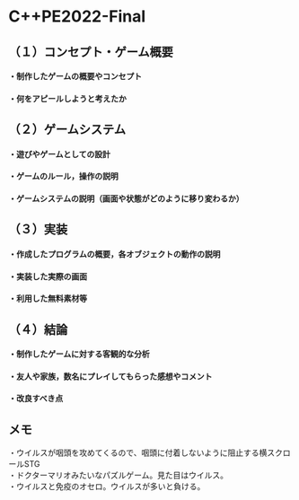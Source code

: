 # C++PE2022-Final

## （１）コンセプト・ゲーム概要

#### ・制作したゲームの概要やコンセプト
#### ・何をアピールしようと考えたか

## （２）ゲームシステム
#### ・遊びやゲームとしての設計
#### ・ゲームのルール，操作の説明
#### ・ゲームシステムの説明（画面や状態がどのように移り変わるか）
## （３）実装
#### ・作成したプログラムの概要，各オブジェクトの動作の説明
#### ・実装した実際の画面
#### ・利用した無料素材等
## （４）結論
#### ・制作したゲームに対する客観的な分析
#### ・友人や家族，数名にプレイしてもらった感想やコメント
#### ・改良すべき点


## メモ

・ウイルスが咽頭を攻めてくるので、咽頭に付着しないように阻止する横スクロールSTG<br>
・ドクターマリオみたいなパズルゲーム。見た目はウイルス。<br>
・ウイルスと免疫のオセロ。ウイルスが多いと負ける。
